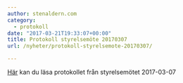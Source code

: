 ```yaml
---
author: stenaldern.com
category:
  - protokoll
date: "2017-03-21T19:33:07+00:00"
title: Protokoll styrelsemöte 20170307
url: /nyheter/protokoll-styrelsemote-20170307/

---
```

[Här](/wp-content/uploads/2017/03/styrelesmote_20170307.pdf "Protokoll") kan du läsa protokollet från styrelsemötet 2017-03-07

